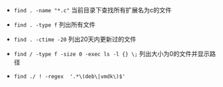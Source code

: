 
+ `find . -name "*.c"` 当前目录下查找所有扩展名为c的文件

+ `find . -type f` 列出所有文件

+ `find . -ctime -20` 列出20天内更新过的文件

+ `find / -type f -size 0 -exec ls -l {} \;` 列出大小为0的文件并显示路径

+ `find ./ ! -regex  '.*\(deb\|vmdk\)$'`
